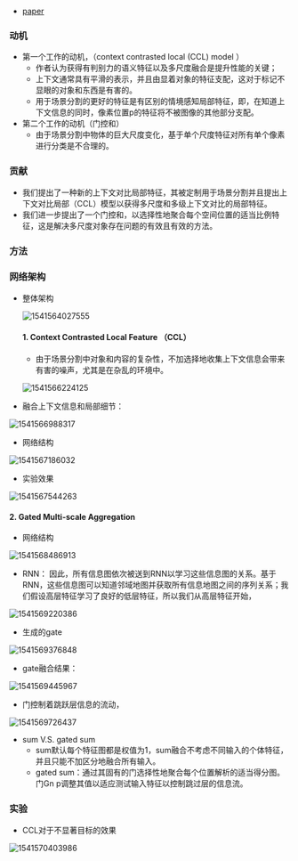 * [paper](paper/2018-Context%20Contrasted%20Feature%20and%20Gated%20Multi-Scale%20Aggregation%20for%20Scene%20Segmentation.pdf)

### 动机

* 第一个工作的动机，（context contrasted local (CCL) model  ）
  * 作者认为获得有判别力的语义特征以及多尺度融合是提升性能的关键；
  * 上下文通常具有平滑的表示，并且由显着对象的特征支配，这对于标记不显眼的对象和东西是有害的。
  * 用于场景分割的更好的特征是有区别的情境感知局部特征，即，在知道上下文信息的同时，像素位置p的特征将不被图像的其他部分支配。
* 第二个工作的动机（门控和）
  * 由于场景分割中物体的巨大尺度变化，基于单个尺度特征对所有单个像素进行分类是不合理的。

### 贡献

* 我们提出了一种新的上下文对比局部特征，其被定制用于场景分割并且提出上下文对比局部（CCL）模型以获得多尺度和多级上下文对比的局部特征。
* 我们进一步提出了一个门控和，以选择性地聚合每个空间位置的适当比例特征，这是解决多尺度对象存在问题的有效且有效的方法。

### 方法

### 网络架构

* 整体架构

  ![1541564027555](readme/Context_contrasted_Feature_and_gated_multiscale_aggregation_for_scene_segmentation_ccl_网络架构.png)

  #### 1. Context Contrasted Local Feature （CCL）

  * 由于场景分割中对象和内容的复杂性，不加选择地收集上下文信息会带来有害的噪声，尤其是在杂乱的环境中。

  ![1541566224125](readme/Context_contrasted_Feature_and_gated_multiscale_aggregation_for_scene_segmentation_在复杂场景上下文.png)

* 融合上下文信息和局部细节：

![1541566988317](readme/Context_contrasted_Feature_and_gated_multiscale_aggregation_for_scene_segmentation_CCL_公式.png)

* 网络结构

![1541567186032](readme/Context_contrasted_Feature_and_gated_multiscale_aggregation_for_scene_segmentation_CCL_网络结构.png)

* 实验效果

![1541567544263](readme/Context_contrasted_Feature_and_gated_multiscale_aggregation_for_scene_segmentation_CCL_实验效果.png)

#### 2.  Gated Multi-scale Aggregation 

* 网络结构

![1541568486913](readme/Context_contrasted_Feature_and_gated_multiscale_aggregation_for_scene_segmentation_gate_网络结构.png)

* RNN： 因此，所有信息图依次被送到RNN以学习这些信息图的关系。基于RNN，这些信息图可以知道邻域地图并获取所有信息地图之间的序列关系；我们假设高层特征学习了良好的低层特征，所以我们从高层特征开始，

![1541569220386](readme/Context_contrasted_Feature_and_gated_multiscale_aggregation_for_scene_segmentation_gate_RNN.png)

* 生成的gate

![1541569376848](readme/Context_contrasted_Feature_and_gated_multiscale_aggregation_for_scene_segmentation_gate_公式.png)

* gate融合结果：

![1541569445967](readme/Context_contrasted_Feature_and_gated_multiscale_aggregation_for_scene_segmentation_gate_输出.png)

* 门控制着跳跃层信息的流动，

![1541569726437](readme/Context_contrasted_Feature_and_gated_multiscale_aggregation_for_scene_segmentation_gate_说明.png)

* sum V.S. gated sum
  * sum默认每个特征图都是权值为1，sum融合不考虑不同输入的个体特征，并且只能不加区分地融合所有输入。
  * gated sum：通过其固有的门选择性地聚合每个位置解析的适当得分图。门Gn p调整其值以适应测试输入特征以控制跳过层的信息流。

### 实验

* CCL对于不显著目标的效果

![1541570403986](readme/Context_contrasted_Feature_and_gated_multiscale_aggregation_for_scene_segmentation_实验_CCL.png)



